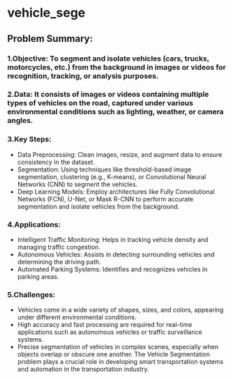 # vehicle_sege
## Problem Summary:
### 1.Objective: To segment and isolate vehicles (cars, trucks, motorcycles, etc.) from the background in images or videos for recognition, tracking, or analysis purposes.

### 2.Data: It consists of images or videos containing multiple types of vehicles on the road, captured under various environmental conditions such as lighting, weather, or camera angles.

### 3.Key Steps:

* Data Preprocessing: Clean images, resize, and augment data to ensure consistency in the dataset.
* Segmentation: Using techniques like threshold-based image segmentation, clustering (e.g., K-means), or Convolutional Neural Networks (CNN) to segment the vehicles.
* Deep Learning Models: Employ architectures like Fully Convolutional Networks (FCN), U-Net, or Mask R-CNN to perform accurate segmentation and isolate vehicles from the background.
### 4.Applications:

* Intelligent Traffic Monitoring: Helps in tracking vehicle density and managing traffic congestion.
* Autonomous Vehicles: Assists in detecting surrounding vehicles and determining the driving path.
* Automated Parking Systems: Identifies and recognizes vehicles in parking areas.
### 5.Challenges:

* Vehicles come in a wide variety of shapes, sizes, and colors, appearing under different environmental conditions.
* High accuracy and fast processing are required for real-time applications such as autonomous vehicles or traffic surveillance systems.
* Precise segmentation of vehicles in complex scenes, especially when objects overlap or obscure one another.
The Vehicle Segmentation problem plays a crucial role in developing smart transportation systems and automation in the transportation industry.
